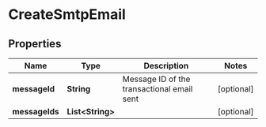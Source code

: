 
# CreateSmtpEmail

## Properties
Name | Type | Description | Notes
------------ | ------------- | ------------- | -------------
**messageId** | **String** | Message ID of the transactional email sent |  [optional]
**messageIds** | **List&lt;String&gt;** |  |  [optional]



